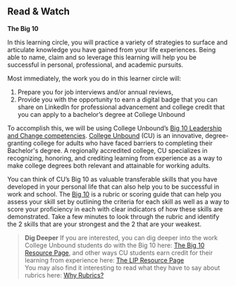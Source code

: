 ## Read & Watch

**The Big 10**

In this learning circle, you will practice a variety of strategies to surface and articulate knowledge you have gained from your life experiences. Being able to name, claim and so leverage this learning will help you be successful in personal, professional, and academic pursuits. 

Most immediately, the work you do in this learner circle will:
1. Prepare you for job interviews and/or annual reviews, 
1. Provide you with the opportunity to earn a digital badge that you can share on LinkedIn for professional advancement and college credit that you can apply to a bachelor’s degree at College Unbound

To accomplish this, we will be using  College Unbound’s [Big 10 Leadership and Change competencies](https://www.collegeunbound.org/apps/pages/index.jsp?uREC_ID=308712&type=d&pREC_ID=2165597). [College Unbound](https://www.collegeunbound.org) (CU) is an innovative, degree-granting college for adults who have faced barriers to completing their Bachelor's degree. A regionally accredited college, CU specializes in recognizing, honoring, and crediting learning from experience as a way to make college degrees both relevant and attainable for working adults. 

You can think of CU’s Big 10 as valuable transferable skills that you have developed in your personal life that can also help you to be successful in work and school.  The [Big 10](https://collegeunbound.digication.com/Big10resources/my-co-curriculars) is a rubric or scoring guide that can  help you assess your skill set  by outlining the criteria for each skill as well as a way to score your proficiency in each with clear indicators of how these skills are demonstrated.
 Take a few minutes to look through the rubric and identify  the 2 skills that are your strongest and the 2 that are your weakest.
 
> **Dig Deeper**
If you are interested, you can dig deeper into the work College Unbound students do with the Big 10 here: [The Big 10 Resource Page](https://collegeunbound.digication.com/Big10resources/about-me), and other ways CU students earn credit for their learning from experience here: [The LIP Resource Page](https://collegeunbound.digication.com/LIP/learning-in-public) <br>
You may also find it interesting to read what they have to say about rubrics here: [Why Rubrics?](https://faculty.chass.ncsu.edu/slatta/hi216/learning/whyrubrics.html) 

